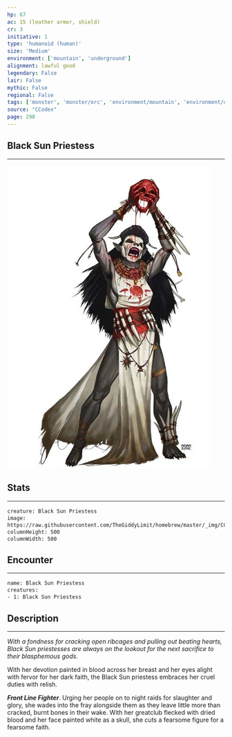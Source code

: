 ```yaml
---
hp: 67
ac: 15 (leather armor, shield)
cr: 3
initiative: 1
type: 'humanoid (human)'    
size: 'Medium'
environment: ['mountain', 'underground']
alignment: lawful good
legendary: False
lair: False
mythic: False
regional: False
tags: ['monster', 'monster/orc', 'environment/mountain', 'environment/underground']
source: "CCodex"
page: 290
---
```


## Black Sun Priestess
---

![|600](https://raw.githubusercontent.com/TheGiddyLimit/homebrew/master/_img/CCodex/Blacksunpriestess.jpg)

## Stats
---

```statblock
creature: Black Sun Priestess
image: https://raw.githubusercontent.com/TheGiddyLimit/homebrew/master/_img/CCodex/blacksunpriestess_token.png
columnHeight: 500
columnWidth: 500
```

## Encounter
---

```encounter-table
name: Black Sun Priestess
creatures:
- 1: Black Sun Priestess
```

## Description
---
_With a fondness for cracking open ribcages and pulling out beating hearts, Black Sun priestesses are always on the lookout for the next sacrifice to their blasphemous gods._

With her devotion painted in blood across her breast and her eyes alight with fervor for her dark faith, the Black Sun priestess embraces her cruel duties with relish.

**_Front Line Fighter_**. Urging her people on to night raids for slaughter and glory, she wades into the fray alongside them as they leave little more than cracked, burnt bones in their wake. With her greatclub flecked with dried blood and her face painted white as a skull, she cuts a fearsome figure for a fearsome faith.







